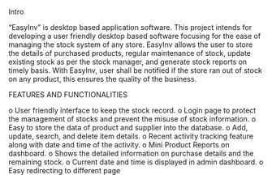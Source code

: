 Intro

“EasyInv” is desktop based application software. This project intends for developing a user friendly desktop based software focusing for the ease of managing the stock system of any store. EasyInv allows the user to store the details of purchased products, regular maintenance of stock, update existing stock as per the stock manager, and generate stock reports on timely basis. With EasyInv, user shall be notified if the store ran out of stock on any product, this ensures the quality of the business.



FEATURES AND FUNCTIONALITIES

o	User friendly interface to keep the stock record.
o	Login page to protect the management of stocks and prevent the misuse of stock information.
o	Easy to store the data of product and supplier into the database.
o	Add, update, search, and delete item details.
o	Recent activity tracking feature along with date and time of the activity.
o	Mini Product Reports on dashboard.
o	Shows the detailed information on purchase details and the remaining stock.
o	Current date and time is displayed in admin dashboard.
o	Easy redirecting to different page
